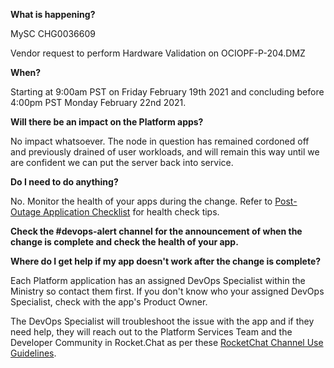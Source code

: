 **What is happening?**

MySC CHG0036609

Vendor request to perform Hardware Validation on OCIOPF-P-204.DMZ

**When?**

Starting at 9:00am PST on Friday February 19th 2021 and concluding before 4:00pm PST Monday February 22nd 2021.

**Will there be an impact on the Platform apps?**

No impact whatsoever. The node in question has remained cordoned off and previously drained of user workloads, and will remain this way until we are confident we can put the server back into service.

**Do I need to do anything?**

No. Monitor the health of your apps during the change. Refer to [Post-Outage Application Checklist](https://developer.gov.bc.ca/Post-Outage-Application-Health-Checklist) for health check tips.

**Check the #devops-alert channel for the announcement of when the change is complete and check the health of your app.**

**Where do I get help if my app doesn't work after the change is complete?**

Each Platform application has an assigned DevOps Specialist within the Ministry so contact them first. If you don't know who your assigned DevOps Specialist, check with the app's Product Owner.

The DevOps Specialist will troubleshoot the issue with the app and if they need help, they will reach out to the Platform Services Team and the Developer Community in Rocket.Chat as per these [RocketChat Channel Use Guidelines](
https://developer.gov.bc.ca/Getting-human-support-for-issues-not-covered-by-devops-requests).
